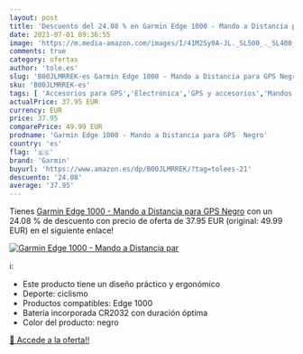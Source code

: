 ```yaml
---
layout: post
title: 'Descuento del 24.08 % en Garmin Edge 1000 - Mando a Distancia par'
date: 2021-07-01 09:36:55
image: 'https://m.media-amazon.com/images/I/41M2Sy0A-JL._SL500_._SL400_.jpg'
comments: true
category: ofertas
author: 'tole.es'
slug: 'B00JLMRREK-es Garmin Edge 1000 - Mando a Distancia para GPS Negro'
sku: 'B00JLMRREK-es'
tags: [ 'Accesorios para GPS','Electrónica','GPS y accesorios','Mandos a distancia para GPS','garmin','gps', ]
actualPrice: 37.95 EUR
currency: EUR
price: 37.95
comparePrice: 49.99 EUR
prodname: 'Garmin Edge 1000 - Mando a Distancia para GPS  Negro'
country: 'es'
flag: '🇪🇸'
brand: 'Garmin'
buyurl: 'https://www.amazon.es/dp/B00JLMRREK/?tag=tolees-21'
descuento: '24.08'
average: '37.95'
---
```


Tienes [Garmin Edge 1000 - Mando a Distancia para GPS  Negro](https://www.amazon.es/dp/B00JLMRREK/?tag=tolees-21) con un 24.08 % de descuento con precio de oferta de 37.95 EUR (original: 49.99 EUR) en el siguiente enlace!

[![Garmin Edge 1000 - Mando a Distancia par](https://m.media-amazon.com/images/I/41M2Sy0A-JL._SL500_._SL400_.jpg)](https://www.amazon.es/dp/B00JLMRREK/?tag=tolees-21)

ℹ️:

- Este producto tiene un diseño práctico y ergonómico
- Deporte: ciclismo
- Productos compatibles: Edge 1000
- Batería incorporada CR2032 con duración óptima
- Color del producto: negro

[🛒 Accede a la oferta!!](https://www.amazon.es/dp/B00JLMRREK/?tag=tolees-21)

